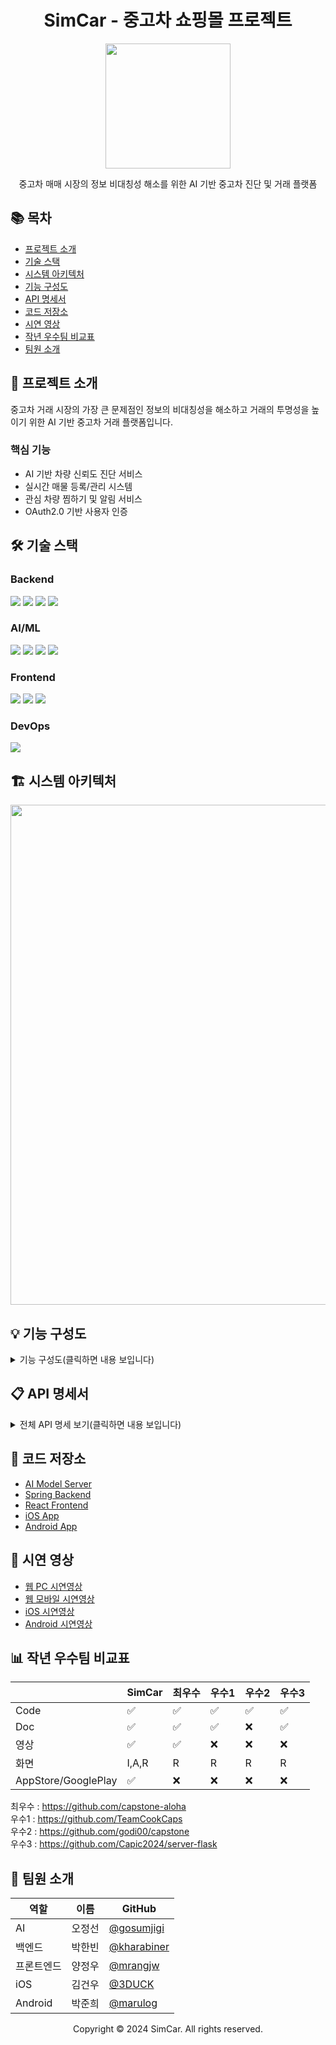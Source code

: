 <div align="center">

# SimCar - 중고차 쇼핑몰 프로젝트

<img src="https://github.com/user-attachments/assets/84dd02b2-3598-4d85-a9f3-72f111860336" width="200">


중고차 매매 시장의 정보 비대칭성 해소를 위한 AI 기반 중고차 진단 및 거래 플랫폼

</div>

## 📚 목차
- [프로젝트 소개](#-프로젝트-소개)
- [기술 스택](#-기술-스택)
- [시스템 아키텍처](#-시스템-아키텍처)
- [기능 구성도](#-기능-구성도)
- [API 명세서](#-api-명세서)
- [코드 저장소](#-코드-저장소)
- [시연 영상](#-시연-영상)
- [작년 우수팀 비교표](#-우수팀-비교표)
- [팀원 소개](#-팀원-소개)

## 🚗 프로젝트 소개

중고차 거래 시장의 가장 큰 문제점인 정보의 비대칭성을 해소하고 거래의 투명성을 높이기 위한 AI 기반 중고차 거래 플랫폼입니다.

### 핵심 기능
- AI 기반 차량 신뢰도 진단 서비스
- 실시간 매물 등록/관리 시스템
- 관심 차량 찜하기 및 알림 서비스
- OAuth2.0 기반 사용자 인증

## 🛠 기술 스택

### Backend
<img src="https://img.shields.io/badge/Java 21-007396?style=flat&logo=java&logoColor=white"/>
<img src="https://img.shields.io/badge/Spring Boot-6DB33F?style=flat&logo=springboot&logoColor=white"/>
<img src="https://img.shields.io/badge/Spring Security-6DB33F?style=flat&logo=springsecurity&logoColor=white"/>
<img src="https://img.shields.io/badge/JPA-59666C?style=flat&logo=hibernate&logoColor=white"/>

### AI/ML
<img src="https://img.shields.io/badge/Python-3776AB?style=flat&logo=python&logoColor=white"/>
<img src="https://img.shields.io/badge/FastAPI-009688?style=flat&logo=fastapi&logoColor=white"/>
<img src="https://img.shields.io/badge/TensorFlow-FF6F00?style=flat&logo=tensorflow&logoColor=white"/>
<img src="https://img.shields.io/badge/OpenCV-5C3EE8?style=flat&logo=opencv&logoColor=white"/>

### Frontend
<img src="https://img.shields.io/badge/Flutter-02569B?style=flat&logo=flutter&logoColor=white"/>
<img src="https://img.shields.io/badge/React-61DAFB?style=flat&logo=react&logoColor=black"/>
<img src="https://img.shields.io/badge/Swift-F05138?style=flat&logo=swift&logoColor=white"/>

### DevOps
<img src="https://img.shields.io/badge/AWS-232F3E?style=flat&logo=amazonaws&logoColor=white"/>

## 🏗 시스템 아키텍처

<img src="https://github.com/user-attachments/assets/950535b4-34ac-4ce7-821e-f97753d030a1" width="800">

## 💡 기능 구성도

<details>
<summary>기능 구성도(클릭하면 내용 보입니다)</summary>
<img src="https://github.com/user-attachments/assets/aec344bb-0379-42b7-ad9a-d3e0ef401e7f" width="600">
</details>


## 📋 API 명세서

<details>
<summary>전체 API 명세 보기(클릭하면 내용 보입니다)</summary>

### 🚗 차량 관리 API

| Method | URI | Description | Request | Response |
|--------|-----|-------------|----------|-----------|
| POST | /api/cars | 차량 등록 | CarRegistrationRequest, MultipartFile[] | - |
| GET | /api/cars | 전체 차량 조회 | - | List<CarResponse> |
| GET | /api/cars/{carId} | 차량 상세 조회 | - | CarDetailResponse |
| PUT | /api/cars/{carId} | 차량 정보 수정 | CarRegistrationRequest | - |
| DELETE | /api/cars/{carId} | 차량 삭제 | - | - |
| GET | /api/cars/{carId}/diagnosis | 차량 신뢰도 진단 | - | CarDiagnosisResponse |
| POST | /api/cars/{carId}/images | 차량 이미지 추가 | MultipartFile[] | - |
| DELETE | /api/cars/{carId}/images/{imageId} | 차량 이미지 삭제 | - | - |
| PUT | /api/cars/{carId}/images/order | 이미지 순서 변경 | List<Long> | - |
| PUT | /api/cars/{carId}/thumbnail/{imageId} | 대표 이미지 변경 | - | - |

### 👤 회원 관리 API

| Method | URI | Description | Request | Response |
|--------|-----|-------------|----------|-----------|
| POST | /api/members/join | 회원가입 | MemberJoinRequest | - |
| POST | /api/members/login | 로그인 | MemberLoginRequest | - |
| POST | /api/members/logout | 로그아웃 | - | - |
| GET | /api/members/profile | 회원 프로필 조회 | - | MemberProfileResponse |
| PUT | /api/members/profile | 회원 프로필 수정 | MemberUpdateRequest | - |
| DELETE | /api/members/profile | 회원 탈퇴 | - | - |
| GET | /api/members/sales | 내 판매 목록 조회 | - | List<CarResponse> |

### ❤️ 찜하기 API

| Method | URI | Description | Request | Response |
|--------|-----|-------------|----------|-----------|
| POST | /api/favorites/{carId} | 찜하기 | - | - |
| DELETE | /api/favorites/{carId} | 찜하기 취소 | - | - |
| GET | /api/members/favorites | 찜한 차량 목록 조회 | - | List<CarResponse> |

</details>

## 📁 코드 저장소

- [AI Model Server](https://github.com/Oz-Capstone/Simcar-AI-modeling)
- [Spring Backend](https://github.com/Oz-Capstone/Simcar-Server-Spring)
- [React Frontend](https://github.com/Oz-Capstone/Simcar-Front-Web)
- [iOS App](https://github.com/Oz-Capstone/Simcar-Front-IOS)
- [Android App](https://github.com/Oz-Capstone/Simcar-Front-Flutter)

## 🎥 시연 영상

- [웹 PC 시연영상](https://www.youtube.com/watch?v=LyZfsUR9xug)
- [웹 모바일 시연영상](https://youtu.be/s3Ya8dttUxA)
- [iOS 시연영상](https://www.youtube.com/watch?v=-IjOtbxJREc)
- [Android 시연영상](https://www.youtube.com/watch?v=K1HOWMxT6fk)

## 📊 작년 우수팀 비교표

|  | SimCar | 최우수 | 우수1 | 우수2 | 우수3 |
|------|--------|---------|---------|---------|---------|
| Code | ✅ | ✅ | ✅ | ✅ | ✅ |
| Doc | ✅ | ✅ | ✅ | ❌ | ✅ |
| 영상 | ✅ | ✅ | ❌ | ❌ | ❌ |
| 화면 | I,A,R | R | R | R | R |
| AppStore/GooglePlay | ✅ | ❌ | ❌ | ❌ | ❌ |

최우수 : https://github.com/capstone-aloha</br>
우수1 : https://github.com/TeamCookCaps</br>
우수2 : https://github.com/godi00/capstone</br>
우수3 : https://github.com/Capic2024/server-flask
## 👥 팀원 소개

| 역할 | 이름 | GitHub |
|------|------|--------|
| AI | 오정선 | [@gosumjigi](https://github.com/gosumjigi) |
| 백엔드 | 박한빈 | [@kharabiner](https://github.com/kharabiner) |
| 프론트엔드 | 양정우 | [@mrangjw](https://github.com/mrangjw) |
| iOS | 김건우 | [@3DUCK](https://github.com/3DUCK) |
| Android | 박준희 | [@marulog](https://github.com/marulog) |

<div align="center">
Copyright © 2024 SimCar. All rights reserved.
</div>
